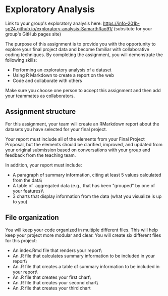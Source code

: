 # Exploratory Analysis

Link to your group's exploratory analysis here: https://info-201b-sp24.github.io/exploratory-analysis-SamarthRao91/ (subsitute for your group's GitHub pages site)

The purpose of this assignment is to provide you with the opportunity to explore your final project data and become familiar with collaborative coding techniques. By completing the assignment, you will demonstrate the following skills:

-   Performing an exploratory analysis of a dataset
-   Using R Markdown to create a report on the web
-   Code and collaborate with others

Make sure you choose one person to accept this assignment and then add your teammates as collaborators.

## Assignment structure

For this assignment, your team will create an RMarkdown report about the datasets you have selected for your final project.

Your report must include all of the elements from your Final Project Proposal, but the elements should be clarified, improved, and updated from your original submission based on conversations with your group and feedback from the teaching team.

In addition, your report must include: 

-   A paragraph of summary information, citing at least 5 values calculated from the data\
-   A table of  aggregated data (e.g., that has been "grouped" by one of your features)\
-   3 charts that display information from the data (what you visualize is up to you)

## File organization

You will keep your code organized in multiple different files. This will help keep your project more modular and clear. You will create six different files for this project:

-   An index.Rmd file that renders your report\
-   An .R file that calculates summary information to be included in your report\
-   An .R file that creates a table of summary information to be included in your report\
-   An .R file that creates your first chart\
-   An .R file that creates your second chart\
-   An .R file that creates your third chart
